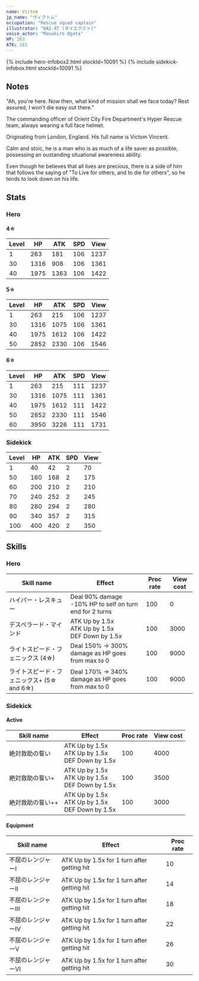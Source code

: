 ```yaml
---
name: Victom
jp_name: "ヴィクトム"
occupation: "Rescue squad captain"
illustrator: "DAI-XT (ダイエクスト)"
voice_actor: "Masahiro Ogata"
HP: 263
ATK: 181
---
```


{% include hero-infobox2.html stockId=10091 %}
{% include sidekick-infobox.html stockId=10091 %}

## Notes

"Ah, you're here. Now then, what kind of mission shall we face today? Rest assured, I won't die easy out there."

The commanding officer of Orient City Fire Department's Hyper Rescue team, always wearing a full face helmet.

Originating from London, England. His full name is Victom Vincent.

Calm and stoic, he is a man who is as much of a life saver as possible, possessing an oustanding situational awareness ability.

Even though he believes that all lives are precious, there is a side of him that follows the saying of "To Live for others, and to die for others", so he tends to look down on his life.

## Stats

### Hero

#### 4☆

| Level 	| HP   	| ATK  	| SPD 	| View 	|
|-------	|------	|------	|-----	|------	|
| 1     	| 263  	| 181  	| 106 	| 1237 	|
| 30    	| 1316 	| 908 	| 106 	| 1361 	|
| 40    	| 1975 	| 1363 	| 106 	| 1422 	|

#### 5☆

| Level 	| HP   	| ATK  	| SPD 	| View 	|
|-------	|------	|------	|-----	|------	|
| 1     	| 263  	| 215  	| 106 	| 1237 	|
| 30    	| 1316 	| 1075 	| 106 	| 1361 	|
| 40    	| 1975 	| 1612 	| 106 	| 1422 	|
| 50    	| 2852 	| 2330 	| 106 	| 1546 	|

#### 6☆

| Level 	| HP   	| ATK  	| SPD 	| View 	|
|-------	|------	|------	|-----	|------	|
| 1     	| 263  	| 215  	| 111 	| 1237 	|
| 30    	| 1316 	| 1075 	| 111 	| 1361 	|
| 40    	| 1975 	| 1612 	| 111 	| 1422 	|
| 50    	| 2852 	| 2330 	| 111 	| 1546 	|
| 60    	| 3950 	| 3226 	| 111 	| 1731 	|

### Sidekick

| Level 	| HP   	| ATK  	| SPD 	| View 	|
|-------	|------	|------	|-----	|------	|
| 1     	| 40  	| 42  	| 2    	| 70   	|
| 50    	| 160 	| 168 	| 2   	| 175 	|
| 60    	| 200 	| 210 	| 2   	| 210 	|
| 70    	| 240 	| 252 	| 2    	| 245 	|
| 80    	| 280 	| 294 	| 2    	| 280   |
| 90    	| 340 	| 357 	| 2    	| 315 	|
| 100    	| 400 	| 420 	| 2    	| 350 	|

## Skills

### Hero

| Skill name                                	| Effect                                               	| Proc rate 	| View cost 	|
|-------------------------------------------	|------------------------------------------------------	|-----------	|-----------	|
| ハイパー・レスキュー                      	| Deal 90% damage<br>-10% HP to self on turn end for 2 turns   	| 100       	| 0         	|
| デスペラード・マインド                    	| ATK Up by 1.5x<br>ATK Up by 1.5x<br>DEF Down by 1.5x 	| 100       	| 3000      	|
| ライトスピード・フェニックス (4☆)         	| Deal 150% -> 300% damage as HP goes from max to 0    	| 100       	| 9000      	|
| ライトスピード・フェニックス+ (5☆ and 6☆) 	| Deal 170% -> 340% damage as HP goes from max to 0    	| 100       	| 9000      	|
  
### Sidekick

#### Active

| Skill name       	| Effect                                               	| Proc rate 	| View cost 	|
|------------------	|------------------------------------------------------	|-----------	|-----------	|
| 絶対救助の誓い   	| ATK Up by 1.5x<br>ATK Up by 1.5x<br>DEF Down by 1.5x 	| 100       	| 4000      	|
| 絶対救助の誓い+  	| ATK Up by 1.5x<br>ATK Up by 1.5x<br>DEF Down by 1.5x 	| 100       	| 3500      	|
| 絶対救助の誓い++ 	| ATK Up by 1.5x<br>ATK Up by 1.5x<br>DEF Down by 1.5x 	| 100       	| 3000      	|

#### Equipment

| Skill name       	| Effect                                               	| Proc rate 	|
|------------------	|------------------------------------------------------	|-----------	|
| 不屈のレンジャーⅠ   | ATK Up by 1.5x for 1 turn after getting hit 	| 10       	|
| 不屈のレンジャーⅡ  	| ATK Up by 1.5x for 1 turn after getting hit 	| 14       	|
| 不屈のレンジャーⅢ 	| ATK Up by 1.5x for 1 turn after getting hit 	| 18       	|
| 不屈のレンジャーⅣ 	| ATK Up by 1.5x for 1 turn after getting hit 	| 22       	|
| 不屈のレンジャーⅤ 	| ATK Up by 1.5x for 1 turn after getting hit 	| 26       	|
| 不屈のレンジャーⅥ 	| ATK Up by 1.5x for 1 turn after getting hit 	| 30       	|
